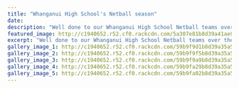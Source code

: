 ```yaml
---
title: "Whanganui High School's Netball season"
date: 
description: "Well done to our Whanganui High School Netball teams over the Netball season..."
featured_image: http://c1940652.r52.cf0.rackcdn.com/5a307e81b8d39a41ae000812/girls-netball-winning-team.jpg
excerpt: "Well done to our Whanganui High School Netball teams over the Netball season."
gallery_image_1: http://c1940652.r52.cf0.rackcdn.com/59b9f9d1b8d39a35a5000cd4/21730973_859579497524491_6139557049139244687_n.jpg
gallery_image_2: http://c1940652.r52.cf0.rackcdn.com/59b9f9f5b8d39a35a5000cda/21739985_859579537524487_6739981010301867674_n.jpg
gallery_image_3: http://c1940652.r52.cf0.rackcdn.com/59b9f9a9b8d39a35a5000cd0/21728218_859579654191142_1253617458906181638_n.jpg
gallery_image_4: http://c1940652.r52.cf0.rackcdn.com/59b9fa29b8d39a35a5000ce2/21764867_859579774191130_821564742122471001_n.jpg
gallery_image_5: http://c1940652.r52.cf0.rackcdn.com/59b9fa02b8d39a35a5000cdc/21740131_859579504191157_7895638875402841503_n.jpg
---
```

